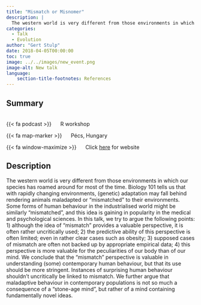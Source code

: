 ```yaml
---
title: "Mismatch or Misnomer"
description: |
  The western world is very different from those environments in which our species has roamed around for most of the time. Biology 101 tells us that with rapidly changing environments, (genetic) adaptation may fall behind rendering animals maladapted or “mismatched” to their environments. Some forms of human behaviour in the industrialised world might be similarly “mismatched”, and this idea is gaining in popularity in the medical and psychological sciences.  In this talk, we try to argue the following points: 1) although the idea of “mismatch” provides a valuable perspective, it is often rather uncritically used; 2) the predictive ability of this perspective is often limited; even in rather clear cases such as obesity; 3) supposed cases of mismatch are often not backed up by appropriate empirical data; 4) this perspective is more valuable for the peculiarities of our body than of our mind. We conclude that the “mismatch” perspective is valuable in understanding (some) contemporary human behaviour, but that its use should be more stringent. Instances of surprising human behaviour shouldn’t uncritically be linked to mismatch. We further argue that maladaptive behaviour in contemporary populations is not so much a consequence of a “stone-age mind”, but rather of a mind containing fundamentally novel ideas. 
categories:
  - Talk
  - Evolution
author: "Gert Stulp"
date: 2018-04-05T00:00:00
toc: true
image: ../../images/new_event.png
image-alt: New talk
language: 
    section-title-footnotes: References
---
```



## Summary 
<br>
{{< fa podcast >}} &nbsp;&nbsp;&nbsp;&nbsp; R workshop

{{< fa map-marker >}} &nbsp;&nbsp;&nbsp;&nbsp; Pécs, Hungary

{{< fa window-maximize >}} &nbsp;&nbsp;&nbsp;&nbsp; Click [here](http://psychology.pte.hu/ehbea2018) for website



## Description

The western world is very different from those environments in which our species has roamed around for most of the time. Biology 101 tells us that with rapidly changing environments, (genetic) adaptation may fall behind rendering animals maladapted or “mismatched” to their environments. Some forms of human behaviour in the industrialised world might be similarly “mismatched”, and this idea is gaining in popularity in the medical and psychological sciences.  In this talk, we try to argue the following points: 1) although the idea of “mismatch” provides a valuable perspective, it is often rather uncritically used; 2) the predictive ability of this perspective is often limited; even in rather clear cases such as obesity; 3) supposed cases of mismatch are often not backed up by appropriate empirical data; 4) this perspective is more valuable for the peculiarities of our body than of our mind. We conclude that the “mismatch” perspective is valuable in understanding (some) contemporary human behaviour, but that its use should be more stringent. Instances of surprising human behaviour shouldn’t uncritically be linked to mismatch. We further argue that maladaptive behaviour in contemporary populations is not so much a consequence of a “stone-age mind”, but rather of a mind containing fundamentally novel ideas.
